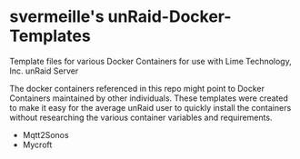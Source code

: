 # svermeille's unRaid-Docker-Templates

Template files for various Docker Containers for use with Lime Technology, Inc. unRaid Server

The docker containers referenced in this repo might point to Docker Containers maintained by other individuals.  These templates were 
created to make it easy for the average unRaid user to quickly install the containers without researching the various container variables and requirements.

* Mqtt2Sonos
* Mycroft
